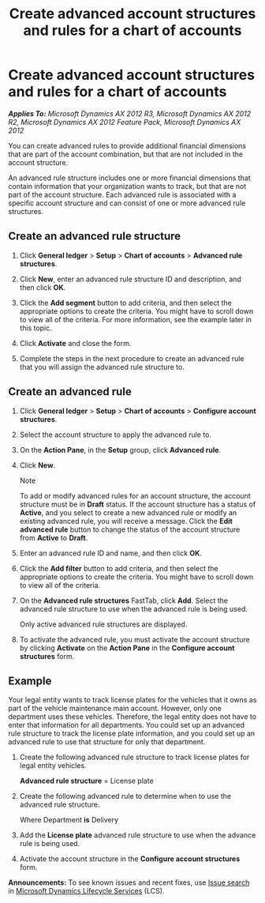 ﻿---
title: Create advanced account structures and rules for a chart of accounts
TOCTitle: Create advanced account structures and rules for a chart of accounts
ms:assetid: 020dc70a-9020-4cfe-82ad-861c74dc1e16
ms:mtpsurl: https://technet.microsoft.com/en-us/library/Hh242096(v=AX.60)
ms:contentKeyID: 36055924
ms.date: 04/18/2014
mtps_version: v=AX.60
f1_keywords:
- advanced rules
- advanced structures
- create advanced account rules
- create advanced account strucctures
- create advanced rules
- create advanced structures
---

# Create advanced account structures and rules for a chart of accounts 


_**Applies To:** Microsoft Dynamics AX 2012 R3, Microsoft Dynamics AX 2012 R2, Microsoft Dynamics AX 2012 Feature Pack, Microsoft Dynamics AX 2012_

You can create advanced rules to provide additional financial dimensions that are part of the account combination, but that are not included in the account structure.

An advanced rule structure includes one or more financial dimensions that contain information that your organization wants to track, but that are not part of the account structure. Each advanced rule is associated with a specific account structure and can consist of one or more advanced rule structures.

## Create an advanced rule structure

1.  Click **General ledger** \> **Setup** \> **Chart of accounts** \> **Advanced rule structures**.

2.  Click **New**, enter an advanced rule structure ID and description, and then click **OK**.

3.  Click the **Add segment** button to add criteria, and then select the appropriate options to create the criteria. You might have to scroll down to view all of the criteria. For more information, see the example later in this topic.

4.  Click **Activate** and close the form.

5.  Complete the steps in the next procedure to create an advanced rule that you will assign the advanced rule structure to.

## Create an advanced rule

1.  Click **General ledger** \> **Setup** \> **Chart of accounts** \> **Configure account structures**.

2.  Select the account structure to apply the advanced rule to.

3.  On the **Action Pane**, in the **Setup** group, click **Advanced rule**.

4.  Click **New**.
    

    > [!NOTE]
    > <P>To add or modify advanced rules for an account structure, the account structure must be in <STRONG>Draft</STRONG> status. If the account structure has a status of <STRONG>Active</STRONG>, and you select to create a new advanced rule or modify an existing advanced rule, you will receive a message. Click the <STRONG>Edit advanced rule</STRONG> button to change the status of the account structure from <STRONG>Active</STRONG> to <STRONG>Draft</STRONG>.</P>



5.  Enter an advanced rule ID and name, and then click **OK**.

6.  Click the **Add filter** button to add criteria, and then select the appropriate options to create the criteria. You might have to scroll down to view all of the criteria.

7.  On the **Advanced rule structures** FastTab, click **Add**. Select the advanced rule structure to use when the advanced rule is being used.
    
    Only active advanced rule structures are displayed.

8.  To activate the advanced rule, you must activate the account structure by clicking **Activate** on the **Action Pane** in the **Configure account structures** form.

## Example

Your legal entity wants to track license plates for the vehicles that it owns as part of the vehicle maintenance main account. However, only one department uses these vehicles. Therefore, the legal entity does not have to enter that information for all departments. You could set up an advanced rule structure to track the license plate information, and you could set up an advanced rule to use that structure for only that department.

1.  Create the following advanced rule structure to track license plates for legal entity vehicles.
    
    **Advanced rule structure** = License plate

2.  Create the following advanced rule to determine when to use the advanced rule structure.
    
    Where Department **is** Delivery

3.  Add the **License plate** advanced rule structure to use when the advance rule is being used.

4.  Activate the account structure in the **Configure account structures** form.

  
**Announcements:** To see known issues and recent fixes, use [Issue search](http://go.microsoft.com/fwlink/?linkid=389258) in [Microsoft Dynamics Lifecycle Services](http://go.microsoft.com/fwlink/?linkid=306505) (LCS).

